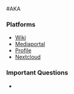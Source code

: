 #AKA
### Platforms
- [Wiki](https://wiki.filmakademie.de/) 
- [Mediaportal](https://mediaportal.filmakademie.de/)
- [Profile](https://meine.filmakademie.de/)
- [Nextcloud](https://degas.filmakademie.de/nextcloud)
### Important Questions
- 